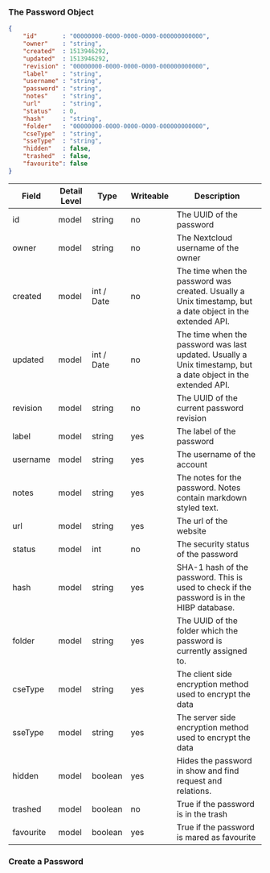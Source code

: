 ### The Password Object

```json
{
    "id"       : "00000000-0000-0000-0000-000000000000",
	"owner"    : "string",
	"created"  : 1513946292,
	"updated"  : 1513946292,
	"revision" : "00000000-0000-0000-0000-000000000000",
	"label"    : "string",
	"username" : "string",
	"password" : "string",
	"notes"    : "string",
	"url"      : "string",
	"status"   : 0,
	"hash"     : "string",
	"folder"   : "00000000-0000-0000-0000-000000000000",
	"cseType"  : "string",
	"sseType"  : "string",
	"hidden"   : false,
	"trashed"  : false,
	"favourite": false
}
```

| Field | Detail Level | Type | Writeable | Description |
| --- | --- | --- | --- | --- |
| id | model | string | no | The UUID of the password |
| owner | model | string | no | The Nextcloud username of the owner |
| created | model | int / Date | no | The time when the password was created. Usually a Unix timestamp, but a date object in the extended API. |
| updated | model | int / Date | no | The time when the password was last updated. Usually a Unix timestamp, but a date object in the extended API. |
| revision | model | string | no | The UUID of the current password revision |
| label | model | string | yes | The label of the password |
| username | model | string | yes | The username of the account |
| notes | model | string | yes | The notes for the password. Notes contain markdown styled text. |
| url | model | string | yes | The url of the website |
| status | model | int | no | The security status of the password |
| hash | model | string | yes | SHA-1 hash of the password. This is used to check if the password is in the HIBP database. |
| folder | model | string | yes | The UUID of the folder which the password is currently assigned to. |
| cseType | model | string | yes | The client side encryption method used to encrypt the data |
| sseType | model | string | yes | The server side encryption method used to encrypt the data |
| hidden | model | boolean | yes | Hides the password in show and find request and relations. |
| trashed | model | boolean | no | True if the password is in the trash |
| favourite | model | boolean | yes | True if the password is mared as favourite |

### Create a Password
